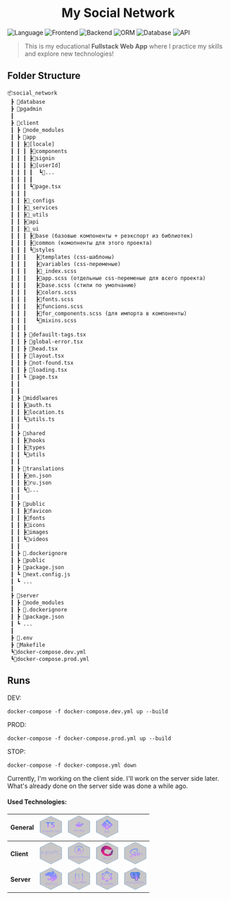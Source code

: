 <h1 align="center">
  My Social Network
</h1>

![Language](https://img.shields.io/badge/language-TypeScript-blue.svg)
![Frontend](https://img.shields.io/badge/frontend-Nextjs-0f70f3.svg)
![Backend](https://img.shields.io/badge/backend-Nestjs-e0224e.svg)
![ORM](https://img.shields.io/badge/ORM-TypeOrm-fb0902.svg)
![Database](https://img.shields.io/badge/database-PostgreSQL-336791.svg)
![API](https://img.shields.io/badge/api-GraphQL-e535ab.svg)

[//]: # (![Testing]&#40;https://img.shields.io/badge/testing-Jest-954058.svg&#41;)

> This is my educational **Fullstack Web App** where I practice my skills and explore new technologies!

## Folder Structure

```
📦social_network
 ┣ 📁database
 ┣ 📁pgadmin
 ┃
 ┣ 📁client
 ┃ ┣ 📁node_modules
 ┃ ┣ 📁app
 ┃ ┃ ┣📁[locale]
 ┃ ┃ ┃ ┣📁components
 ┃ ┃ ┃ ┣📁signin
 ┃ ┃ ┃ ┣📁[userId]
 ┃ ┃ ┃ ┃  ┗📁...
 ┃ ┃ ┃ ┃
 ┃ ┃ ┃ ┗📁page.tsx
 ┃ ┃ ┃ 
 ┃ ┃ ┣📁_configs
 ┃ ┃ ┣📁_services
 ┃ ┃ ┣📁_utils
 ┃ ┃ ┣📁api
 ┃ ┃ ┣📁_ui
 ┃ ┃ ┃ ┣📁base (базовые компоненты + реэкспорт из библиотек)
 ┃ ┃ ┃ ┣📁common (комопненты для этого проекта)
 ┃ ┃ ┃ ┗📁styles
 ┃ ┃ ┃   ┣📁templates (css-шаблоны)
 ┃ ┃ ┃   ┣📁variables (css-переменые)
 ┃ ┃ ┃   ┣📄_index.scss
 ┃ ┃ ┃   ┣📄app.scss (отдельные css-переменые для всего проекта)
 ┃ ┃ ┃   ┣📄base.scss (стили по умолчанию)
 ┃ ┃ ┃   ┣📄colors.scss
 ┃ ┃ ┃   ┣📄fonts.scss
 ┃ ┃ ┃   ┣📄funcions.scss
 ┃ ┃ ┃   ┣📄for_components.scss (для импорта в компоненты)
 ┃ ┃ ┃   ┗📄mixins.scss
 ┃ ┃ ┃ 
 ┃ ┃ ┣ 📄defauilt-tags.tsx
 ┃ ┃ ┣ 📄global-error.tsx
 ┃ ┃ ┣ 📄head.tsx
 ┃ ┃ ┣ 📄layout.tsx
 ┃ ┃ ┣ 📄not-found.tsx
 ┃ ┃ ┣ 📄loading.tsx
 ┃ ┃ ┗ 📄page.tsx
 ┃ ┃  
 ┃ ┃  
 ┃ ┣ 📁middlwares
 ┃ ┃ ┣📄auth.ts
 ┃ ┃ ┣📄location.ts
 ┃ ┃ ┗📄utils.ts
 ┃ ┃
 ┃ ┣ 📁shared
 ┃ ┃ ┣📁hooks
 ┃ ┃ ┣📁types
 ┃ ┃ ┗📁utils
 ┃ ┃
 ┃ ┣ 📁translations
 ┃ ┃ ┣📄en.json
 ┃ ┃ ┣📄ru.json
 ┃ ┃ ┗📁...
 ┃ ┃
 ┃ ┣ 📁public
 ┃ ┃ ┣📁favicon
 ┃ ┃ ┣📁fonts
 ┃ ┃ ┣📁icons
 ┃ ┃ ┣📁images
 ┃ ┃ ┗📁videos
 ┃ ┃ 
 ┃ ┣ 📄.dockerignore
 ┃ ┣ 📄public
 ┃ ┣ 📄package.json
 ┃ ┗ 📄next.config.js
 ┃ ┗ ...
 ┃
 ┣ 📁server
 ┃ ┣ 📁node_modules
 ┃ ┣ 📄.dockerignore
 ┃ ┣ 📄package.json
 ┃ ┗ ...
 ┃
 ┣ 📄.env
 ┣ 📄Makefile
 ┗📄docker-compose.dev.yml
 ┗📄docker-compose.prod.yml

 ```

## Runs

DEV:

```
docker-compose -f docker-compose.dev.yml up --build
```

PROD:

```
docker-compose -f docker-compose.prod.yml up --build
```

STOP:

```
docker-compose -f docker-compose.yml down
```

Currently, I'm working on the client side. 
I'll work on the server side later. 
What's already done on the server side was done a while ago.



#### Used Technologies:

| General    | <img src="./icons/typeScript.svg" width="50" height="50"> | <img src="./icons/Docker.svg" width="50" height="50"> |  <img src="./icons/git.svg" alt="git" width="50" height="50"> |                                                       |
|------------|-----------------------------------------------------------|--------------|------|-------------------------------------------------------|
| **Client** | <img src="./icons/nextLS.svg" width="50" height="50">        | <img src="./icons/ApolloClient.svg" alt="ApolloClient" width="50" height="50"> | <img src="./icons/rxjs.svg" width="50" height="50" alt='RxJS'> | <img src="./icons/sass.svg" alt="Sass" width="50" height="50">                                                      |
| **Server** | <img src="./icons/nest.svg" width="50" height="50">          | <img src="./icons/typeorm.svg" width="50" height="50"> | <img src="./icons/graphql.svg" width="50" height="50"> | <img src="./icons/postgresql.svg" width="50" height="50"> |
